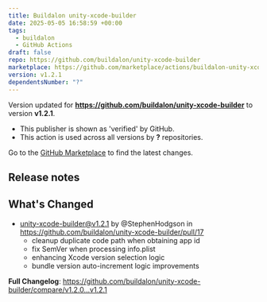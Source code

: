 ```yaml
---
title: Buildalon unity-xcode-builder
date: 2025-05-05 16:58:59 +00:00
tags:
  - buildalon
  - GitHub Actions
draft: false
repo: https://github.com/buildalon/unity-xcode-builder
marketplace: https://github.com/marketplace/actions/buildalon-unity-xcode-builder
version: v1.2.1
dependentsNumber: "?"
---
```



Version updated for **https://github.com/buildalon/unity-xcode-builder** to version **v1.2.1**.
- This publisher is shown as 'verified' by GitHub.
- This action is used across all versions by **?** repositories.

Go to the [GitHub Marketplace](https://github.com/marketplace/actions/buildalon-unity-xcode-builder) to find the latest changes.

## Release notes

## What's Changed
* unity-xcode-builder@v1.2.1 by @StephenHodgson in https://github.com/buildalon/unity-xcode-builder/pull/17
  - cleanup duplicate code path when obtaining app id
  - fix SemVer when processing info.plist
  - enhancing Xcode version selection logic 
  - bundle version auto-increment logic improvements

**Full Changelog**: https://github.com/buildalon/unity-xcode-builder/compare/v1.2.0...v1.2.1
